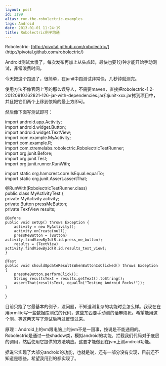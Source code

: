 ```yaml
---
layout: post
id: 1199
alias: run-the-robolectric-examples
tags: Android
date: 2013-01-01 11:24:19
title: Robolectric例子跑通
---
```


Robolectric: [http://pivotal.github.com/robolectric/](http://pivotal.github.com/robolectric/)

Android测试太慢了，每次发布再加上从头点起，最快也要1分钟才能开始手动测试，非常浪费时间。

今天把这个跑通了，很简单，在junit中跑测试非常快，几秒钟就测完。

使用方法不像官网上写的那么误导人，不需要maven，直接把robolectric-1.2-20120910.162821-126-jar-with-dependencies.jar和junit-xxx.jar拷到项目中，并且把它们两个上移到依赖的最上方即可。

然后像下面写测试即可：

<div class="mycode">

import android.app.Activity;     
import android.widget.Button;      
import android.widget.TextView;      
import com.example.MyActivity;      
import com.example.R;      
import com.xtremelabs.robolectric.RobolectricTestRunner;      
import org.junit.Before;      
import org.junit.Test;      
import org.junit.runner.RunWith;

import static org.hamcrest.core.IsEqual.equalTo;     
import static org.junit.Assert.assertThat;

@RunWith(RobolectricTestRunner.class)     
public class MyActivityTest {      
    private MyActivity activity;      
    private Button pressMeButton;      
    private TextView results;

    @Before     
    public void setUp() throws Exception {      
        activity = new MyActivity();      
        activity.onCreate(null);      
        pressMeButton = (Button) activity.findViewById(R.id.press_me_button);      
        results = (TextView) activity.findViewById(R.id.results_text_view);      
    }

    @Test     
    public void shouldUpdateResultsWhenButtonIsClicked() throws Exception {      
        pressMeButton.performClick();      
        String resultsText = results.getText().toString();      
        assertThat(resultsText, equalTo("Testing Android Rocks!"));      
    }      
}

</p></div>

 

目前只跑了它最基本的例子，没问题，不知道测复杂的功能时会怎么样。我现在在用ormlite写一些数据库测试的代码，这些东西要手动测的话麻烦死，希望能用这个测。等这两天写了测试后再过反馈过来。

原理：Android上的vm跟电脑上的jvm不是一回事，按说是不能通用的。Robolectric是通过一些shadow类，模拟android的功能，拦截我们代码对于底层的调用，然后使用它提供的方法响应。这要才能做到在jvm上测android功能。

据说它实现了大部分android的功能，也就是说，还有一部分没有实现，目前还不知道是哪些。希望我用到的都实现了。
